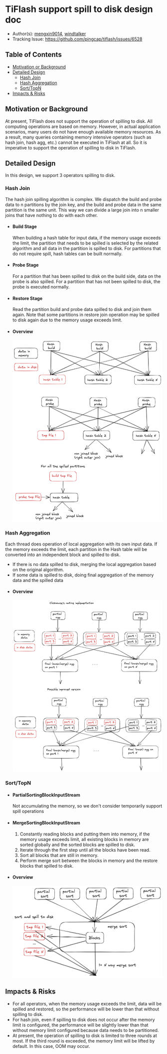 # TiFlash support spill to disk design doc

*   Author(s): [mengxin9014](https://github.com/mengxin9014), [windtalker](https://github.com/windtalker)
*   Tracking Issue:  <https://github.com/pingcap/tiflash/issues/6528>

## Table of Contents

*   [Motivation or Background](#motivation-or-background)
*   [Detailed Design](#detailed-design)
    *   [Hash Join](#hash-join)
    *   [Hash Aggregation](#hash-agg)
    *   [Sort/TopN](#sort)
*   [Impacts & Risks](#impacts--risks)

## Motivation or Background
At present, TiFlash does not support the operation of spilling to disk. All computing operations are based on memory. However, in actual application scenarios, many users do not have enough available memory resources. As a result, many queries containing memory intensive operators (such as hash join, hash agg, etc.) cannot be executed in TiFlash at all. So it is imperative to support the operation of spilling to disk in TiFlash.

## Detailed Design
In this design, we support 3 operators spilling to disk.
### Hash Join
The hash join spilling algorithm is complex. We dispatch the build and probe data to n partitions by the join key, and the build and probe data in the same partition is the same unit. This way we can divide a large join into n smaller joins that have nothing to do with each other.
- #### Build Stage
  When building a hash table for input data, if the memory usage exceeds the limit, the partition that needs to be spilled is selected by the related algorithm and all data in the partition is spilled to disk. For partitions that do not require spill, hash tables can be built normally.
- #### Probe Stage
  For a partition that has been spilled to disk on the build side, data on the probe is also spilled. For a partition that has not been spilled to disk, the probe is executed normally.
- #### Restore Stage
  Read the partition build and probe data spilled to disk and join them again. Note that some partitions in restore join operation may be spilled to disk again due to the memory usage exceeds limit.
- #### Overview
  ![join_spill_overview](./images/2023-03-13-tiflash-supports-spill-to-disk-hash_join_with_spill.png)
### Hash Aggregation
Each thread does operation of local aggregation with its own input data. If the memory exceeds the limit, each partition in the Hash table will be converted into an independent block and spilled to disk.
- If there is no data spilled to disk, merging the local aggregation based on the original algorithm.
- If some data is spilled to disk, doing final aggregation of the memory data and the spilled data
- #### Overview
  ![agg_spill_overview](./images/2023-03-13-tiflash-supports-spill-to-disk-agg_with_spill.png)
### Sort/TopN
- #### PartialSortingBlockInputStream
  Not accumulating the memory, so we don't consider temporarily support spill operations
- #### MergeSortingBlockInputStream
    1. Constantly reading blocks and putting them into memory, if the memory usage exceeds limit, all existing blocks in memory are sorted globally and the sorted blocks are spilled to disk.
    2. Iterate through the first step until all the blocks have been read.
    3. Sort all blocks that are still in memory.
    4. Perform merge sort between the blocks in memory and the restore blocks that spilled to disk.
- #### Overview
  ![agg_spill_overview](./images/2023-03-13-tiflash-supports-spill-to-disk-sort_with_spill.png)
## Impacts & Risks
- For all operators, when the memory usage exceeds the limit, data will be spilled and restored, so the performance will be lower than that without spilling to disk.
- For hash join, even if spilling to disk does not occur after the memory limit is configured, the performance will be slightly lower than that without memory limit configured because data needs to be partitioned.
- At present, the operation of spilling to disk is limited to three rounds at most. If the third round is exceeded, the memory limit will be lifted by default. In this case, OOM may occur.